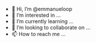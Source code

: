 - 👋 Hi, I’m @emmanueloop
- 👀 I’m interested in ...
- 🌱 I’m currently learning ...
- 💞️ I’m looking to collaborate on ...
- 📫 How to reach me ...

<!---
emmanueloop/emmanueloop is a ✨ special ✨ repository because its `README.md` (this file) appears on your GitHub profile.
You can click the Preview link to take a look at your changes.
--->
